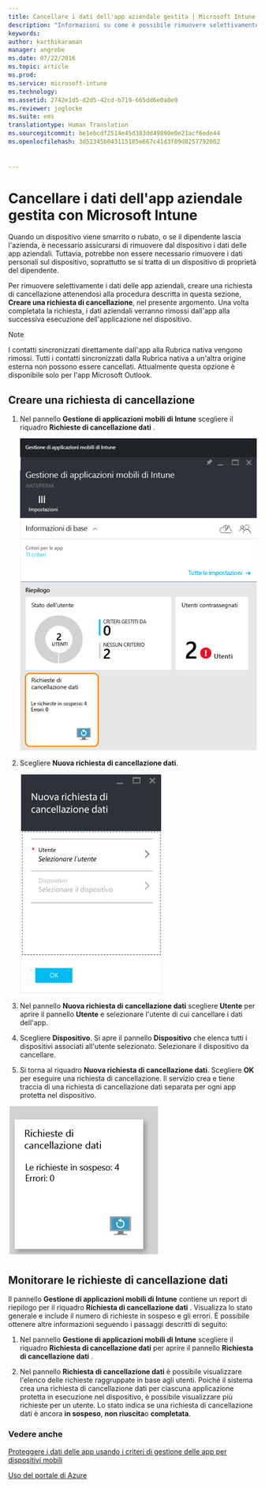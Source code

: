 ```yaml
---
title: Cancellare i dati dell'app aziendale gestita | Microsoft Intune
description: "Informazioni su come è possibile rimuovere selettivamente i dati aziendali dai dispositivi in modalità remota."
keywords: 
author: karthikaraman
manager: angrobe
ms.date: 07/22/2016
ms.topic: article
ms.prod: 
ms.service: microsoft-intune
ms.technology: 
ms.assetid: 2742e1d5-d2d5-42cd-b719-665dd6e0a0e9
ms.reviewer: joglocke
ms.suite: ems
translationtype: Human Translation
ms.sourcegitcommit: be1ebcdf2514e45d383dd49890e0e21acf6ede44
ms.openlocfilehash: 3d52345b043115185e667c41d3f09d8257792002


---
```


# Cancellare i dati dell'app aziendale gestita con Microsoft Intune
Quando un dispositivo viene smarrito o rubato, o se il dipendente lascia l'azienda, è necessario assicurarsi di rimuovere dal dispositivo i dati delle app aziendali. Tuttavia, potrebbe non essere necessario rimuovere i dati personali sul dispositivo, soprattutto se si tratta di un dispositivo di proprietà del dipendente.

Per rimuovere selettivamente i dati delle app aziendali, creare una richiesta di cancellazione attenendosi alla procedura descritta in questa sezione, **Creare una richiesta di cancellazione**, nel presente argomento.  Una volta completata la richiesta, i dati aziendali verranno rimossi dall'app alla successiva esecuzione dell'applicazione nel dispositivo.
>[!NOTE]
> I contatti sincronizzati direttamente dall'app alla Rubrica nativa vengono rimossi. Tutti i contatti sincronizzati dalla Rubrica nativa a un'altra origine esterna non possono essere cancellati. Attualmente questa opzione è disponibile solo per l'app Microsoft Outlook.



## Creare una richiesta di cancellazione

1.  Nel pannello **Gestione di applicazioni mobili di Intune** scegliere il riquadro **Richieste di cancellazione dati** .

    ![Schermata del pannello Gestione di applicazioni mobili di Intune con il riquadro Riepilogo](../media/AppManagement/AzurePortal_MAM_WipeRequests.png)

2.  Scegliere **Nuova richiesta di cancellazione dati**.

    ![Schermata del pannello Nuova richiesta di cancellazione dati](../media/AppManagement/AzurePortal_MAM_NewWipeRequest.png)

3.  Nel pannello **Nuova richiesta di cancellazione dati** scegliere **Utente** per aprire il pannello **Utente** e selezionare l'utente di cui cancellare i dati dell'app.

4.  Scegliere **Dispositivo**.  Si apre il pannello **Dispositivo** che elenca tutti i dispositivi associati all'utente selezionato.  Selezionare il dispositivo da cancellare.

5.  Si torna al riquadro **Nuova richiesta di cancellazione dati**. Scegliere **OK** per eseguire una richiesta di cancellazione. Il servizio crea e tiene traccia di una richiesta di cancellazione dati separata per ogni app protetta nel dispositivo.


![Schermata del riquadro relativo alle richieste di cancellazione ](../media/AppManagement/AzurePortal_MAM_WipeRequestsSummary.png)

## Monitorare le richieste di cancellazione dati
Il pannello **Gestione di applicazioni mobili di Intune** contiene un report di riepilogo per il riquadro **Richiesta di cancellazione dati** .  Visualizza lo stato generale e include il numero di richieste in sospeso e gli errori. È possibile ottenere altre informazioni seguendo i passaggi descritti di seguito:

1.  Nel pannello **Gestione di applicazioni mobili di Intune** scegliere il riquadro **Richiesta di cancellazione dati** per aprire il pannello **Richiesta di cancellazione dati** .

2.  Nel pannello **Richiesta di cancellazione dati** è possibile visualizzare l'elenco delle richieste raggruppate in base agli utenti.  Poiché il sistema crea una richiesta di cancellazione dati per ciascuna applicazione protetta in esecuzione nel dispositivo, è possibile visualizzare più richieste per un utente.  Lo stato indica se una richiesta di cancellazione dati è ancora **in sospeso**, **non riuscita**o **completata**.

### Vedere anche
[Proteggere i dati delle app usando i criteri di gestione delle app per dispositivi mobili ](protect-app-data-using-mobile-app-management-policies-with-microsoft-intune.md)

[Uso del portale di Azure](azure-portal-for-microsoft-intune-mam-policies.md)



<!--HONumber=Jul16_HO5-->



